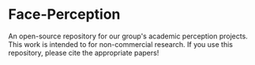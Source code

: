 # Face-Perception
An open-source repository for our group's academic perception projects. This work is intended to for non-commercial research. If you use this repository, please cite the appropriate papers!
